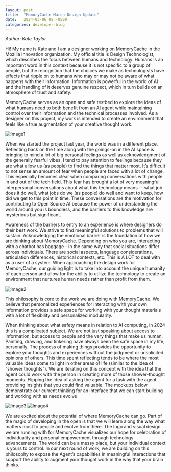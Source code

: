```yaml
---
layout: post
title:  "MemoryCache March Design Update"
date:   2024-03-06 08 -0500
categories: developer-blog
---
```

_Author: Kate Taylor_

Hi! My name is Kate and I am a designer working on MemoryCache in the Mozilla Innovation organization. My official title is Design Technologist, which describes the focus between humans and technology. Humans is an important word in this context because it is not specific to a group of people, but the recognition that the choices we make as technologists have effects that ripple on to humans who may or may not be aware of what happens with their information. Information is powerful in the world of AI and the handling of it deserves genuine respect, which in turn builds on an atmosphere of trust and safety.

MemoryCache serves as an open and safe testbed to explore the ideas of what humans need to both benefit from an AI agent while maintaining control over their information and the technical processes involved. As a designer on this project, my work is intended to create an environment that feels like a true augmentation of your creative thought work.

![Image1](https://github.com/Mozilla-Ocho/Memory-Cache/assets/100849201/1a3bb64a-dc65-4ff0-928c-4a61756bd8e6)

When we started the project last year, the world was in a different place. Reflecting back on the time along with the goings-on in the AI space is bringing to mind a lot of big personal feelings as well as acknowledgment of the generally fearful vibes. I tend to pay attention to feelings because they are what allow us (as people) to find the things that matter most. It’s difficult to not sense an amount of fear when people are faced with a lot of change. This especially becomes clear when comparing conversations with people in and out of the tech field. This fear has brought a lot of very meaningful interpersonal conversations about what this technology means -- what job does it do well, what jobs do we (as people) do well and want to keep, how did we get to this point in time. These conversations are the motivation for contributing to Open Source AI because the power of understanding the world around you is boundless, and the barriers to this knowledge are mysterious but significant.

Awareness of the barriers to entry to an experience is where designers do their best work. We strive to find meaningful solutions to problems that will sustain. Acknowledging the emotional barrier is the foundation of how we are thinking about MemoryCache. Depending on who you are, interacting with a chatbot has baggage - in the same way that social situations differ across individuals. There are social aspects, language considerations, articulation differences, historical contexts, etc. This is A LOT to deal with as a user of a system. When approaching the design work for MemoryCache, our guiding light is to take into account the unique humanity of each person and allow for the ability to utilize the technology to create an environment that nurtures human needs rather than profit from them.

![Image2](https://github.com/Mozilla-Ocho/Memory-Cache/assets/100849201/bfc11078-6f06-45e8-a7a8-bf369241a57d)


This philosophy is core to the work we are doing with MemoryCache. We believe that personalized experiences for interacting with your own information provides a safe space for working with your thought materials with a lot of flexibility and personalized modularity.

When thinking about what safety means in relation to AI computing, in 2024 this is a complicated subject. We are not just speaking about access to information, but access to people and the very things that make us human. Painting, drawing, and tinkering have always been the safe space in my life, personally. The process of making things provides the opportunity to explore your thoughts and experiences without the judgment or unsolicited opinions of others. This time spent reflecting tends to be where the most valuable ideas come to light in other areas of life (similar to the idea of “shower thoughts”). We are iterating on this concept with the idea that the agent could work with the person in creating more of those shower-thought moments. Flipping the idea of asking the agent for a task with the agent providing insights that you could find valuable. The mockups below demonstrate our current thinking for an interface that we can start building and working with as needs evolve

![Image3](https://github.com/Mozilla-Ocho/Memory-Cache/assets/100849201/7ce4b868-a9cb-406c-a3da-44ce91277f58)
![Image4](https://github.com/Mozilla-Ocho/Memory-Cache/assets/100849201/881b41b1-4217-4fbe-85a0-cfdbe3732697)

We are excited about the potential of where MemoryCache can go. Part of the magic of developing in the open is that we will learn along the way what matters most to people and evolve from there. The logo and visual design we are running with for MemoryCache visualizes our hope for celebration of individuality and personal empowerment through technology advancements. The world can be a messy place, but your individual context is yours to control. In our next round of work, we are building on this philosophy to expose the Agent’s capabilities in meaningful interactions that support the ability to augment your thought work in the way that your brain thinks.
